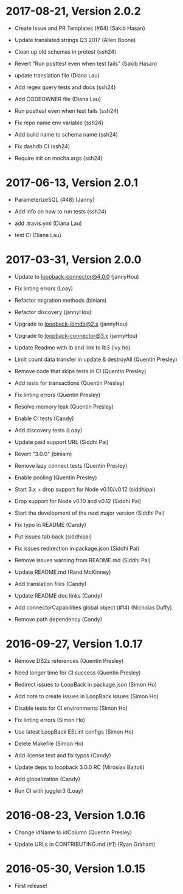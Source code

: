 2017-08-21, Version 2.0.2
=========================

 * Create Issue and PR Templates (#64) (Sakib Hasan)

 * Update translated strings Q3 2017 (Allen Boone)

 * Clean up old schemas in pretest (ssh24)

 * Revert "Run posttest even when test fails" (Sakib Hasan)

 * update translation file (Diana Lau)

 * Add regex query tests and docs (ssh24)

 * Add CODEOWNER file (Diana Lau)

 * Run posttest even when test fails (ssh24)

 * Fix repo name env variable (ssh24)

 * Add build name to schema name (ssh24)

 * Fix dashdb CI (ssh24)

 * Require init on mocha args (ssh24)


2017-06-13, Version 2.0.1
=========================

 * ParameterizeSQL (#48) (Janny)

 * Add info on how to run tests (ssh24)

 * add .travis.yml (Diana Lau)

 * test CI (Diana Lau)


2017-03-31, Version 2.0.0
=========================

 * Update to loopback-connector@4.0.0 (jannyHou)

 * Fix linting errors (Loay)

 * Refactor migration methods (biniam)

 * Refactor discovery (jannyHou)

 * Upgrade to loopback-ibmdb@2.x (jannyHou)

 * Upgrade to loopback-connector@3.x (jannyHou)

 * Update Readme with lb and link to lb3 (ivy ho)

 * Limit count data transfer in update & destroyAll (Quentin Presley)

 * Remove code that skips tests in CI (Quentin Presley)

 * Add tests for transactions (Quentin Presley)

 * Fix linting errors (Quentin Presley)

 * Resolve memory leak (Quentin Presley)

 * Enable CI tests (Candy)

 * Add discovery tests (Loay)

 * Update paid support URL (Siddhi Pai)

 * Revert "3.0.0" (biniam)

 * Remove lazy connect tests (Quentin Presley)

 * Enable pooling (Quentin Presley)

 * Start 3.x + drop support for Node v0.10/v0.12 (siddhipai)

 * Drop support for Node v0.10 and v0.12 (Siddhi Pai)

 * Start the development of the next major version (Siddhi Pai)

 * Fix typo in README (Candy)

 * Put issues tab back (siddhipai)

 * Fix issues redirection in package.json (Siddhi Pai)

 * Remove issues warning from README.md (Siddhi Pai)

 * Update README.md (Rand McKinney)

 * Add translation files (Candy)

 * Update README doc links (Candy)

 * Add connectorCapabilities global object (#14) (Nicholas Duffy)

 * Remove path dependency (Candy)


2016-09-27, Version 1.0.17
==========================

 * Remove DB2z references (Quentin Presley)

 * Need longer time for CI success (Quentin Presley)

 * Redirect issues to LoopBack in package.json (Simon Ho)

 * Add note to create issues in LoopBack issues (Simon Ho)

 * Disable tests for CI environments (Simon Ho)

 * Fix linting errors (Simon Ho)

 * Use latest LoopBack ESLint configs (Simon Ho)

 * Delete Makefile (Simon Ho)

 * Add license text and fix typos (Candy)

 * Update deps to loopback 3.0.0 RC (Miroslav Bajtoš)

 * Add globalization (Candy)

 * Run CI with juggler3 (Loay)


2016-08-23, Version 1.0.16
==========================

 * Change idName to idColumn (Quentin Presley)

 * Update URLs in CONTRIBUTING.md (#1) (Ryan Graham)


2016-05-30, Version 1.0.15
==========================

 * First release!
